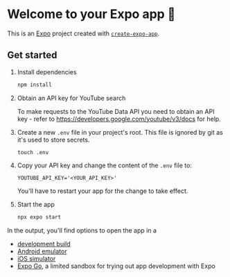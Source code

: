 # Welcome to your Expo app 👋

This is an [Expo](https://expo.dev) project created with [`create-expo-app`](https://www.npmjs.com/package/create-expo-app).

## Get started

1. Install dependencies

   ```bash
   npm install
   ```

2. Obtain an API key for YouTube search

   To make requests to the YouTube Data API you need to obtain an API key - refer to https://developers.google.com/youtube/v3/docs for help.

3. Create a new `.env` file in your project's root. This file is ignored by git as it's used to store secrets.

   ```
   touch .env
   ```

4. Copy your API key and change the content of the `.env` file to:

   ```
   YOUTUBE_API_KEY='<YOUR_API_KEY>'
   ```

   You'll have to restart your app for the change to take effect.

5. Start the app

   ```bash
   npx expo start
   ```

In the output, you'll find options to open the app in a

- [development build](https://docs.expo.dev/develop/development-builds/introduction/)
- [Android emulator](https://docs.expo.dev/workflow/android-studio-emulator/)
- [iOS simulator](https://docs.expo.dev/workflow/ios-simulator/)
- [Expo Go](https://expo.dev/go), a limited sandbox for trying out app development with Expo
